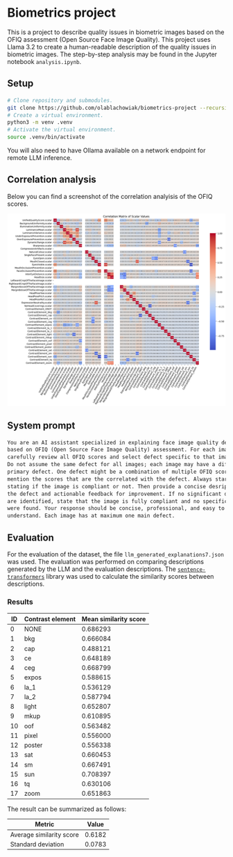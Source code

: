# Biometrics project

This is a project to describe quality issues in biometric images based on the
OFIQ assessment (Open Source Face Image Quality). This project uses Llama 3.2
to create a human-readable description of the quality issues in biometric
images. The step-by-step analysis may be found in the Jupyter notebook
`analysis.ipynb`.

## Setup

```bash
# Clone repository and submodules.
git clone https://github.com/olablachowiak/biometrics-project --recursive
# Create a virtual environment.
python3 -m venv .venv
# Activate the virtual environment.
source .venv/bin/activate
```

You will also need to have Ollama available on a network endpoint for remote
LLM inference.

## Correlation analysis

Below you can find a screenshot of the correlation analyisis of the OFIQ scores.

![Correlation analysis](./correlation_analysis.png)

## System prompt

```txt
You are an AI assistant specialized in explaining face image quality defects
based on OFIQ (Open Source Face Image Quality) assessment. For each image,
carefully review all OFIQ scores and select defect specific to that image.
Do not assume the same defect for all images; each image may have a different
primary defect. One defect might be a combination of multiple OFIQ scores. Only
mention the scores that are the correlated with the defect. Always start by
stating if the image is compliant or not. Then provide a concise desription of
the defect and actionable feedback for improvement. If no significant defects
are identified, state that the image is fully compliant and no specific defects
were found. Your response should be concise, professional, and easy to
understand. Each image has at maximum one main defect.
```

## Evaluation

For the evaluation of the dataset, the file `llm_generated_explanations7.json` was used. The evaluation was performed on comparing descriptions generated by the LLM and the evaluation descriptions. The [`sentence-transformers`](https://pypi.org/project/sentence-transformers/) library was used to calculate the similarity scores between descriptions.

### Results

| ID  | Contrast element | Mean similarity score |
| --- | ---------------- | --------------------- |
| 0   | NONE             | 0.686293              |
| 1   | bkg              | 0.666084              |
| 2   | cap              | 0.488121              |
| 3   | ce               | 0.648189              |
| 4   | ceg              | 0.668799              |
| 5   | expos            | 0.588615              |
| 6   | la_1             | 0.536129              |
| 7   | la_2             | 0.587794              |
| 8   | light            | 0.652807              |
| 9   | mkup             | 0.610895              |
| 10  | oof              | 0.563482              |
| 11  | pixel            | 0.556000              |
| 12  | poster           | 0.556338              |
| 13  | sat              | 0.660453              |
| 14  | sm               | 0.667491              |
| 15  | sun              | 0.708397              |
| 16  | tq               | 0.630106              |
| 17  | zoom             | 0.651863              |

The result can be summarized as follows:

| Metric                   | Value  |
| ------------------------ | ------ |
| Average similarity score | 0.6182 |
| Standard deviation       | 0.0783 |
